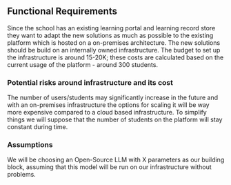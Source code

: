 
## Functional Requirements
Since the school has an existing learning portal and learning record store they want to adapt the new solutions as much as possible to the existing platform which is hosted on a on-premises architecture. The new solutions should be build on an internally owned infrastructure. The budget to set up the infrastructure is around 15-20K; these costs are calculated based on the current usage of the platform - around 300 students.
### Potential risks around infrastructure and its cost
The number of users/students may significantly increase in the future and with an on-premises infrastructure the options for scaling it will be way more expensive compared to a cloud based infrastructure. To simplify things we will suppose that the number of students on the platform will stay constant during time.
### Assumptions
We will be choosing an Open-Source LLM with X parameters as our building block, assuming that this model will be run on our infrastructure without problems.
